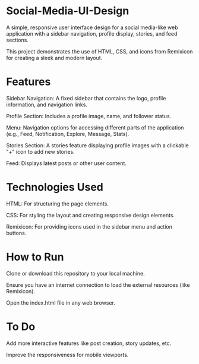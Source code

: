 # Social-Media-UI-Design
A simple, responsive user interface design for a social media-like web application with a sidebar navigation, profile display, stories, and feed sections.

This project demonstrates the use of HTML, CSS, and icons from Remixicon for creating a sleek and modern layout.
# Features
Sidebar Navigation: A fixed sidebar that contains the logo, profile information, and navigation links.

Profile Section: Includes a profile image, name, and follower status.

Menu: Navigation options for accessing different parts of the application (e.g., Feed, Notification, Explore, Message, Stats).

Stories Section: A stories feature displaying profile images with a clickable "+" icon to add new stories.

Feed: Displays latest posts or other user content.
# Technologies Used
HTML: For structuring the page elements.

CSS: For styling the layout and creating responsive design elements.

Remixicon: For providing icons used in the sidebar menu and action buttons.
# How to Run
Clone or download this repository to your local machine.

Ensure you have an internet connection to load the external resources (like Remixicon).

Open the index.html file in any web browser.

# To Do
Add more interactive features like post creation, story updates, etc.

Improve the responsiveness for mobile viewports.
